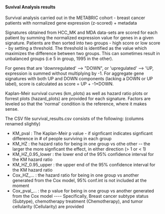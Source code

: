 #### Suvival Analysis results

Survival analysis carried out in the METABRIC cohort - breast cancer patients with normalized gene expression (z-scored) + metadata

Signatures obtained from HCC_MK and MDA data-sets are scored for each patient by summing the normalized expression value for genes in a given signature. 
Patients are then sorted into two groups - high score or low score - by setting a threshold. The threshold is identified as the value which maximizes the difference between two groups.
This can sometimes result in unbalanced groups (i.e 5 in group, 1995 in the other). 

For genes that are 'downregulated' --> "DOWN", or 'upregulated' --> 'UP, expression is summed without multiplying by -1. For aggregate gene signatures with both UP and DOWN components (lacking a DOWN or UP label), score is calculated as score = UP + -1*DOWN. 

Kaplan-Meir survival curves (km_plots) as well as hazard ratio plots or forrest plots (hazard_plots) are provided for each signature. Factors are leveled so that the 'normal' condition is the reference, where it makes sense. 

The CSV file survival_results.csv consists of the following: (columns renamed slightly)
- KM_pval : The Kaplan-Meir p value - if signficant indicates signficant difference in # of people surviving in each group
- KM_HZ : the hazard ratio for being in one group vs othe other -- the larger the more signficant the effect, in either direction (> 1 or < 1)
- KM_HZ_0.95_lower : the lower end of the 95% confidence interval for the KM hazard ratio
- KM_HZ_0.95_upper : the upper end of the 95% confidence interval for the KM hazard ratio
- Cox_HZ_... : the hazard ratio for being in one group vs another generated from the Cox model, 95% conf.int is not included at the moment
- Cox_pval_... : the p value for being in one group vs another generated from the Cox model
---- Specifically, Breast cancer subtype status (Subtype), chemotherapy treatment (Chemotherapy), and tumor cellularity (Cellularity) are provided